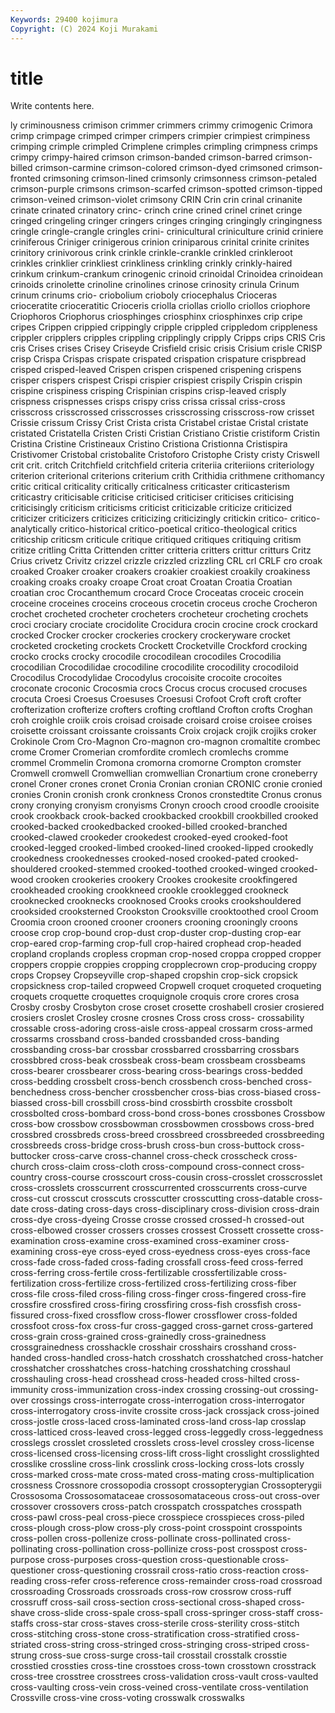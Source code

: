 ```yaml
---
Keywords: 29400 kojimura
Copyright: (C) 2024 Koji Murakami
---
```


# title

Write contents here.



ly criminousness crimison crimmer crimmers
crimmy crimogenic Crimora crimp crimpage crimped crimper crimpers crimpier crimpiest
crimpiness crimping crimple crimpled Crimplene crimples crimpling crimpness crimps crimpy
crimpy-haired crimson crimson-banded crimson-barred crimson-billed crimson-carmine crimson-colored crimson-dyed crimsoned crimson-fronted
crimsoning crimson-lined crimsonly crimsonness crimson-petaled crimson-purple crimsons crimson-scarfed crimson-spotted crimson-tipped
crimson-veined crimson-violet crimsony CRIN Crin crin crinal crinanite crinate crinated
crinatory crinc- crinch crine crined crinel crinet cringe cringed cringeling
cringer cringers cringes cringing cringingly cringingness cringle cringle-crangle cringles crini-
crinicultural criniculture crinid criniere criniferous Criniger crinigerous crinion criniparous crinital
crinite crinites crinitory crinivorous crink crinkle crinkle-crankle crinkled crinkleroot crinkles
crinklier crinkliest crinkliness crinkling crinkly crinkly-haired crinkum crinkum-crankum crinogenic crinoid
crinoidal Crinoidea crinoidean crinoids crinolette crinoline crinolines crinose crinosity crinula
Crinum crinum crinums crio- criobolium crioboly criocephalus Crioceras crioceratite crioceratitic
Crioceris criolla criollas criollo criollos criophore Criophoros Criophorus criosphinges criosphinx
criosphinxes crip cripe cripes Crippen crippied crippingly cripple crippled crippledom
crippleness crippler cripplers cripples crippling cripplingly cripply Cripps crips CRIS
Cris cris Crises crises Crisey Criseyde Crisfield crisic crisis Crisium
crisle CRISP crisp Crispa Crispas crispate crispated crispation crispature crispbread
crisped crisped-leaved Crispen crispen crispened crispening crispens crisper crispers crispest
Crispi crispier crispiest crispily Crispin crispin crispine crispiness crisping Crispinian
crispins crisp-leaved crisply crispness crispnesses crisps crispy criss crissa crissal
criss-cross crisscross crisscrossed crisscrosses crisscrossing crisscross-row crisset Crissie crissum Crissy
Crist Crista crista Cristabel cristae Cristal cristate cristated Cristatella Cristen
Cristi Cristian Cristiano Cristie cristiform Cristin Cristina Cristine Cristineaux Cristino
Cristiona Cristionna Cristispira Cristivomer Cristobal cristobalite Cristoforo Cristophe Cristy cristy
Criswell crit crit. critch Critchfield critchfield criteria criteriia criteriions criteriology
criterion criterional criterions criterium crith Crithidia crithmene crithomancy critic critical
criticality critically criticalness criticaster criticasterism criticastry criticisable criticise criticised criticiser
criticises criticising criticisingly criticism criticisms criticist criticizable criticize criticized criticizer
criticizers criticizes criticizing criticizingly critickin critico- critico-analytically critico-historical critico-poetical critico-theological
critics criticship criticsm criticule critique critiqued critiques critiquing critism critize
critling Critta Crittenden critter critteria critters crittur critturs Critz Crius
crivetz Crivitz crizzel crizzle crizzled crizzling CRL crl CRLF cro
croak croaked Croaker croaker croakers croakier croakiest croakily croakiness croaking
croaks croaky croape Croat croat Croatan Croatia Croatian croatian croc
Crocanthemum crocard Croce Croceatas croceic crocein croceine croceines croceins croceous
crocetin croceus croche Crocheron crochet crocheted crocheter crocheters crocheteur crocheting
crochets croci crociary crociate crocidolite Crocidura crocin crocine crock crockard
crocked Crocker crocker crockeries crockery crockeryware crocket crocketed crocketing crockets
Crockett Crocketville Crockford crocking crocko crocks crocky crocodile crocodilean crocodiles
Crocodilia crocodilian Crocodilidae crocodiline crocodilite crocodility crocodiloid Crocodilus Crocodylidae Crocodylus
crocoisite crocoite crocoites croconate croconic Crocosmia crocs Crocus crocus crocused
crocuses crocuta Croesi Croesus Croesuses Croesusi Crofoot Croft croft crofter
crofterization crofterize crofters crofting croftland Crofton crofts Croghan croh croighle
croiik crois croisad croisade croisard croise croisee croises croisette croissant
croissante croissants Croix crojack crojik crojiks croker Crokinole Crom Cro-Magnon
Cro-magnon cro-magnon cromaltite crombec crome Cromer Cromerian cromfordite cromlech cromlechs
cromme crommel Crommelin Cromona cromorna cromorne Crompton cromster Cromwell cromwell
Cromwellian cromwellian Cronartium crone croneberry cronel Croner crones cronet Cronia
Cronian cronian CRONIC cronie cronied cronies Cronin cronish cronk cronkness
Cronos cronstedtite Cronus cronus crony cronying cronyism cronyisms Cronyn crooch
crood croodle crooisite crook crookback crook-backed crookbacked crookbill crookbilled crooked
crooked-backed crookedbacked crooked-billed crooked-branched crooked-clawed crookeder crookedest crooked-eyed crooked-foot crooked-legged
crooked-limbed crooked-lined crooked-lipped crookedly crookedness crookednesses crooked-nosed crooked-pated crooked-shouldered crooked-stemmed
crooked-toothed crooked-winged crooked-wood crooken crookeries crookery Crookes crookesite crookfingered crookheaded
crooking crookkneed crookle crooklegged crookneck crooknecked crooknecks crooknosed Crooks crooks
crookshouldered crooksided crooksterned Crookston Crooksville crooktoothed crool Croom Croomia croon
crooned crooner crooners crooning crooningly croons croose crop crop-bound crop-dust
crop-duster crop-dusting crop-ear crop-eared crop-farming crop-full crop-haired crophead crop-headed cropland
croplands cropless cropman crop-nosed croppa cropped cropper croppers croppie croppies
cropping cropplecrown crop-producing croppy crops Cropsey Cropseyville crop-shaped cropshin crop-sick
cropsick cropsickness crop-tailed cropweed Cropwell croquet croqueted croqueting croquets croquette
croquettes croquignole croquis crore crores crosa Crosby crosby Crosbyton crose
croset crosette croshabell crosier crosiered crosiers croslet Crosley crosne crosnes
Cross cross cross- crossability crossable cross-adoring cross-aisle cross-appeal crossarm cross-armed
crossarms crossband cross-banded crossbanded cross-banding crossbanding cross-bar crossbar crossbarred crossbarring
crossbars crossbbred cross-beak crossbeak cross-beam crossbeam crossbeams cross-bearer crossbearer cross-bearing
cross-bearings cross-bedded cross-bedding crossbelt cross-bench crossbench cross-benched cross-benchedness cross-bencher crossbencher
cross-bias cross-biased cross-biassed cross-bill crossbill cross-bind crossbirth crossbite crossbolt crossbolted
cross-bombard cross-bond cross-bones crossbones Crossbow cross-bow crossbow crossbowman crossbowmen crossbows
cross-bred crossbred crossbreds cross-breed crossbreed crossbreeded crossbreeding crossbreeds cross-bridge cross-brush
cross-bun cross-buttock cross-buttocker cross-carve cross-channel cross-check crosscheck cross-church cross-claim cross-cloth
cross-compound cross-connect cross-country cross-course crosscourt cross-cousin cross-crosslet crosscrosslet cross-crosslets crosscurrent
crosscurrented crosscurrents cross-curve cross-cut crosscut crosscuts crosscutter crosscutting cross-datable cross-date
cross-dating cross-days cross-disciplinary cross-division cross-drain cross-dye cross-dyeing Crosse crosse crossed
crossed-h crossed-out cross-elbowed crosser crossers crosses crossest Crossett crossette cross-examination
cross-examine cross-examined cross-examiner cross-examining cross-eye cross-eyed cross-eyedness cross-eyes cross-face cross-fade
cross-faded cross-fading crossfall cross-feed cross-ferred cross-ferring cross-fertile cross-fertilizable crossfertilizable cross-fertilization
cross-fertilize cross-fertilized cross-fertilizing cross-fiber cross-file cross-filed cross-filing cross-finger cross-fingered cross-fire
crossfire crossfired cross-firing crossfiring cross-fish crossfish cross-fissured cross-fixed crossflow cross-flower
crossflower cross-folded crossfoot cross-fox cross-fur cross-gagged cross-garnet cross-gartered cross-grain cross-grained
cross-grainedly cross-grainedness crossgrainedness crosshackle crosshair crosshairs crosshand cross-handed cross-handled cross-hatch
crosshatch crosshatched cross-hatcher crosshatcher crosshatches cross-hatching crosshatching crosshaul crosshauling cross-head
crosshead cross-headed cross-hilted cross-immunity cross-immunization cross-index crossing crossing-out crossing-over crossings
cross-interrogate cross-interrogation cross-interrogator cross-interrogatory cross-invite crossite cross-jack crossjack cross-joined cross-jostle
cross-laced cross-laminated cross-land cross-lap crosslap cross-latticed cross-leaved cross-legged cross-leggedly cross-leggedness
crosslegs crosslet crossleted crosslets cross-level crossley cross-license cross-licensed cross-licensing cross-lift
cross-light crosslight crosslighted crosslike crossline cross-link crosslink cross-locking cross-lots crossly
cross-marked cross-mate cross-mated cross-mating cross-multiplication crossness Crossnore crossopodia crossopt crossopterygian
Crossopterygii Crossosoma Crossosomataceae crossosomataceous cross-out cross-over crossover crossovers cross-patch crosspatch
crosspatches crosspath cross-pawl cross-peal cross-piece crosspiece crosspieces cross-piled cross-plough cross-plow
cross-ply cross-point crosspoint crosspoints cross-pollen cross-pollenize cross-pollinate cross-pollinated cross-pollinating cross-pollination
cross-pollinize cross-post crosspost cross-purpose cross-purposes cross-question cross-questionable cross-questioner cross-questioning crossrail
cross-ratio cross-reaction cross-reading cross-refer cross-reference cross-remainder cross-road crossroad crossroading Crossroads
crossroads cross-row crossrow cross-ruff crossruff cross-sail cross-section cross-sectional cross-shaped cross-shave
cross-slide cross-spale cross-spall cross-springer cross-staff cross-staffs cross-star cross-staves cross-sterile cross-sterility
cross-stitch cross-stitching cross-stone cross-stratification cross-stratified cross-striated cross-string cross-stringed cross-stringing cross-striped
cross-strung cross-sue cross-surge cross-tail crosstail crosstalk crosstie crosstied crossties cross-tine
crosstoes cross-town crosstown crosstrack cross-tree crosstree crosstrees cross-validation cross-vault cross-vaulted
cross-vaulting cross-vein cross-veined cross-ventilate cross-ventilation Crossville cross-vine cross-voting crosswalk crosswalks
